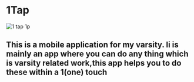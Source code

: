 # 1Tap 
![1 tap 1p](https://github.com/AvisheikhKundu/1Tap/assets/99108598/7b5eb1f7-59b1-47f5-9c2f-3c45681537a1)


## This is a mobile application for my varsity. Ii is mainly an app where you can do any thing which is varsity related work,this app helps you to do these within a 1(one) touch



